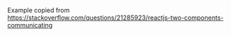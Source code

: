 
Example copied from https://stackoverflow.com/questions/21285923/reactjs-two-components-communicating
